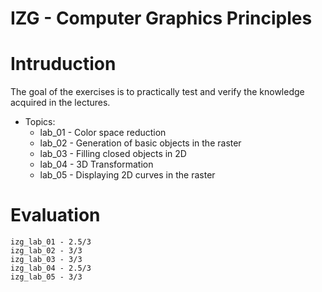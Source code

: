 # IZG - Computer Graphics Principles

# Intruduction
The goal of the exercises is to practically test and verify the knowledge acquired in the lectures.
+ Topics:
    * lab_01 - Color space reduction 
    * lab_02 - Generation of basic objects in the raster
    * lab_03 - Filling closed objects in 2D
    * lab_04 - 3D Transformation
    * lab_05 - Displaying 2D curves in the raster

# Evaluation
    izg_lab_01 - 2.5/3 
    izg_lab_02 - 3/3 
    izg_lab_03 - 3/3 
    izg_lab_04 - 2.5/3 
    izg_lab_05 - 3/3 